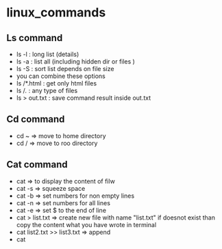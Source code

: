 # linux_commands

## Ls command

* ls -l : long list (details)
* ls -a : list all (including hidden dir or files )
* ls -S : sort list depends on file size
* you can combine these options
* ls <name-dir>/*.html : get only html files
* ls <name-dir>/*.* : any type of files
* ls > out.txt : save command result inside out.txt 

## Cd command 

* cd ~ => move to home directory
* cd / => move to roo directory

## Cat command

* cat => to display the content of filw
* cat -s => squeeze space
* cat -b => set numbers for non empty lines
* cat -n => set numbers for all lines
* cat -e => set $ to the end of line
* cat > list.txt => create new file with name
 "list.txt" if doesnot exist than copy the content what 
you have wrote in terminal 
* cat list2.txt >> list3.txt => append 
* cat <filename1> <filename2>

